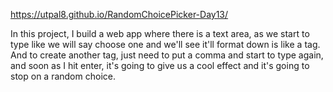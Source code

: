 https://utpal8.github.io/RandomChoicePicker-Day13/

In this project, I build a web app where there is a text area, as we start to type like we will say choose one and we'll see it'll format down is like a tag. And to create another tag, just need to put a comma and start to type again, and soon as I hit enter, it's going to give us a cool effect and it's going to stop on a random choice.
